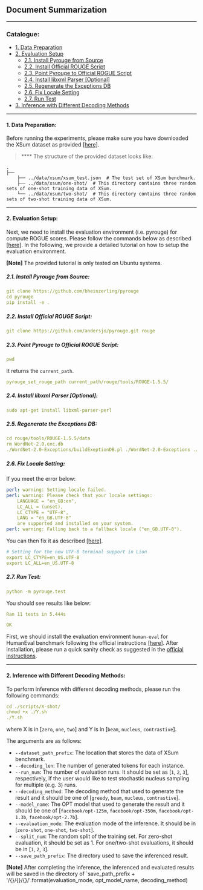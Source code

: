 ## Document Summarization

****

### Catalogue:
* <a href='#data_preparation'>1. Data Preparation</a>
* <a href='#evaluation_setup'>2. Evaluation Setup</a>
    * <a href='#rogue_source'>2.1. Install Pyrouge from Source</a>
    * <a href='#rogue_official'>2.2. Install Official ROUGE Script</a>
    * <a href='#rogue_point'>2.3. Point Pyrouge to Official ROGUE Script</a>
    * <a href='#rogue_parser'>2.4. Install libxml Parser [Optional]</a>
    * <a href='#rogue_DB'>2.5. Regenerate the Exceptions DB</a>
    * <a href='#rogue_locale'>2.6. Fix Locale Setting</a>
    * <a href='#rogue_test'>2.7. Run Test</a>
* <a href='#inference'>3. Inference with Different Decoding Methods</a>

****
<span id='data_preparation'/>

#### 1. Data Preparation:
Before running the experiments, please make sure you have downloaded the XSum dataset as provided [[here]](../data/xsum/). 


> ****  The structure of the provided dataset looks like:

    .
    ├──
        ├── ../data/xsum/xsum_test.json  # The test set of XSum benchmark.
        ├── ../data/xsum/one-shot/  # This directory contains three random sets of one-shot training data of XSum.
        └── ../data/xsum/two-shot/  # This directory contains three random sets of two-shot training data of XSum.

****
<span id='evaluation_setup'/>

#### 2. Evaluation Setup:
Next, we need to install the evaluation environment (i.e. pyrouge) for compute ROGUE scores. Please follow the commands below as described [[here]](https://stackoverflow.com/questions/45894212/installing-pyrouge-gets-error-in-ubuntu). In the following, we provide a detailed tutorial on how to setup the evaluation environment.

**[Note]** The provided tutorial is only tested on Ubuntu systems.

<span id='rogue_source'/>

##### 2.1. Install Pyrouge from Source:
```yaml
git clone https://github.com/bheinzerling/pyrouge
cd pyrouge
pip install -e .
```

<span id='rogue_official'/>

##### 2.2. Install Official ROUGE Script:
```yaml
git clone https://github.com/andersjo/pyrouge.git rouge
```

<span id='rogue_point'/>

##### 2.3. Point Pyrouge to Official ROGUE Script:
```yaml
pwd
```
It returns the `current_path`.

```yaml
pyrouge_set_rouge_path current_path/rouge/tools/ROUGE-1.5.5/
```

<span id='rogue_parser'/>

##### 2.4. Install libxml Parser [Optional]:
```yaml
sudo apt-get install libxml-parser-perl
```

<span id='rogue_DB'/>

##### 2.5. Regenerate the Exceptions DB:
```yaml
cd rouge/tools/ROUGE-1.5.5/data
rm WordNet-2.0.exc.db
./WordNet-2.0-Exceptions/buildExeptionDB.pl ./WordNet-2.0-Exceptions ./smart_common_words.txt ./WordNet-2.0.exc.db
```

<span id='rogue_locale'/>

##### 2.6. Fix Locale Setting:
If you meet the error below:
```yaml
perl: warning: Setting locale failed.
perl: warning: Please check that your locale settings:
	LANGUAGE = "en_GB:en",
	LC_ALL = (unset),
	LC_CTYPE = "UTF-8",
	LANG = "en_GB.UTF-8"
    are supported and installed on your system.
perl: warning: Falling back to a fallback locale ("en_GB.UTF-8").
```

You can then fix it as described [[here]](https://stackoverflow.com/questions/2499794/how-to-fix-a-locale-setting-warning-from-perl).
```yaml
# Setting for the new UTF-8 terminal support in Lion
export LC_CTYPE=en_US.UTF-8
export LC_ALL=en_US.UTF-8
```

<span id='rogue_test'/>

##### 2.7. Run Test:
```yaml
python -m pyrouge.test
```

You should see results like below:
```yaml
Ran 11 tests in 5.444s

OK
```




First, we should install the evaluation environment `human-eval` for HumanEval benchmark following the official instructions [[here]](https://github.com/openai/human-eval). After installation, please run a quick sanity check as suggested in the [official instructions](https://github.com/openai/human-eval#usage).

****
<span id='inference'/>

#### 2. Inference with Different Decoding Methods:
To perform inference with different decoding methods, please run the following commands:
```yaml
cd ./scripts/X-shot/
chmod +x ./Y.sh
./Y.sh
```
where X is in [`zero`, `one`, `two`] and Y is in [`beam`, `nucleus`, `contrastive`].

The arguments are as follows:
* `--dataset_path_prefix`: The location that stores the data of XSum benchmark.
* `--decoding_len`: The number of generated tokens for each instance.
* `--run_num`: The number of evaluation runs. It should be set as [`1`, `2`, `3`], respectively, if the user would like to test stochastic nucleus sampling for multiple (e.g. 3) runs.
* `--decoding_method`: The decoding method that used to generate the result and it should be one of [`greedy`, `beam`, `nucleus`, `contrastive`].
* `--model_name`: The OPT model that used to generate the result and it should be one of [`facebook/opt-125m`, `facebook/opt-350m`, `facebook/opt-1.3b`, `facebook/opt-2.7b`].
* `--evaluation_mode`: The evaluation mode of the inference. It should be in [`zero-shot`, `one-shot`, `two-shot`].
* `--split_num`: The random split of the training set. For zero-shot evaluation, it should be set as 1. For one/two-shot evaluations, it should be in [`1`, `2`, `3`].
* `--save_path_prefix`: The directory used to save the inferenced result.

**[Note]** After completing the inference, the inferenced and evaluated results will be saved in the directory of `save_path_prefix + '/{}/{}/{}/'.format(evaluation_mode, opt_model_name, decoding_method)
